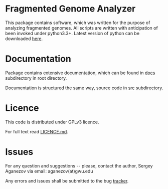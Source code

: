 Fragmented Genome Analyzer
===

This package contains software, which was written for the purpose of analyzing fragmented genomes.
All scripts are written with anticipation of been invoked under python3.3+. Latest version of python  can be downloaded
[here][4].

Documentation
===
Package contains extensive documentation, which can be found in [docs][2]  subdirectory in root directory.

Documentation is structured the same way, source code in [src][3]  subdirectory.

Licence
===
This code is distributed under GPLv3 licence.

For full text read [LICENCE.md][1].

Issues
===
For any question and suggestions -- please, contact the author, Sergey Aganezov via email: aganezov(at)gwu.edu

Any errors and issues shall be submitted to the bug [tracker][5].

[1]:https://github.com/sergey-aganezov-jr/fga/blob/master/LICENCE.md
[2]:https://github.com/sergey-aganezov-jr/fga/tree/master/docs
[3]:https://github.com/sergey-aganezov-jr/fga/tree/master/src
[4]:https://www.python.org/download/
[5]:https://github.com/sergey-aganezov-jr/fga/issues
